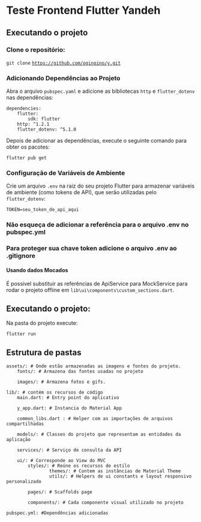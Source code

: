 # Teste Frontend Flutter Yandeh

  

## Executando o projeto

  

### Clone o repositório:

  

`git clone`  [`https://github.com/oginoino/y.git`](https://github.com/GinoCodeSpace/y)

  

### Adicionando Dependências ao Projeto

  

Abra o arquivo `pubspec.yaml` e adicione as bibliotecas `http` e `flutter_dotenv` nas dependências:

  

    dependencies:
    	flutter:
    		sdk: flutter
    	http: ^1.2.1
    	flutter_dotenv: ^5.1.0

  

Depois de adicionar as dependências, execute o seguinte comando para obter os pacotes:

  

`flutter pub get`

  

### Configuração de Variáveis de Ambiente

  

Crie um arquivo `.env` na raiz do seu projeto Flutter para armazenar variáveis de ambiente (como tokens de API), que serão utilizadas pelo `flutter_dotenv`:

  

`TOKEN=seu_token_de_api_aqui`


### Não esqueça de adicionar a referência para o arquivo .env no pubspec.yml
### Para proteger sua chave token adicione o arquivo .env ao .gitignore



#### Usando dados Mocados

  

É possível substituir as referências de ApiService para MockService para rodar o projeto offline em `lib\ui\components\custom_sections.dart`.

  

## Executando o projeto:

  
Na pasta do projeto execute:


`flutter run`

  

## Estrutura de pastas

 

    assets/: # Onde estão armazenadas as imagens e fontes do projeto.
	    fonts/: # Armazena das fontes usadas no projeto
	    
	    images/: # Armazena fotos e gifs.
    
    lib/: # contém os recursos de código
	    main.dart: # Entry point do aplicativo
	    
	    y_app.dart: # Instancia do Material App
	    
	    common_libs.dart : # Helper com as importações de arquivos compartilhadas
    
	    models/: # Classes do projeto que representam as entidades da aplicação
	    
	    services/: # Serviço de consulta da API
	    
	    ui/: # Corresponde ao View do MVC
			styles/: # Reúne os recursos de estilo
			    	themes/: # Contem as instâncias de Material Theme
			    	utils/: # Helpers de ui constants e layout responsivo personalizado
			    
			pages/: # Scaffolds page
			
			components/: # Cada componente visual utilizado no projeto
			
    pubspec.yml: #Dependências adicionadas
